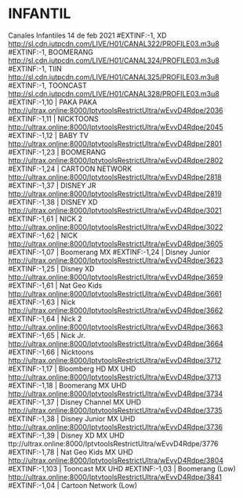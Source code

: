 # INFANTIL
Canales Infantiles 14 de feb 2021
#EXTINF:-1, XD
http://sl.cdn.iutpcdn.com/LIVE/H01/CANAL322/PROFILE03.m3u8
#EXTINF:-1, BOOMERANG
http://sl.cdn.iutpcdn.com/LIVE/H01/CANAL324/PROFILE03.m3u8
#EXTINF:-1, TIIN
http://sl.cdn.iutpcdn.com/LIVE/H01/CANAL325/PROFILE03.m3u8
#EXTINF:-1, TOONCAST
http://sl.cdn.iutpcdn.com/LIVE/H01/CANAL328/PROFILE03.m3u8
#EXTINF:-1,10 | PAKA PAKA
http://ultrax.online:8000/IptvtoolsRestrictUltra/wEvvD4Rdpe/2036
#EXTINF:-1,11 | NICKTOONS
http://ultrax.online:8000/IptvtoolsRestrictUltra/wEvvD4Rdpe/2045
#EXTINF:-1,12 | BABY TV
http://ultrax.online:8000/IptvtoolsRestrictUltra/wEvvD4Rdpe/2801
#EXTINF:-1,23 | BOOMERANG
http://ultrax.online:8000/IptvtoolsRestrictUltra/wEvvD4Rdpe/2802
#EXTINF:-1,24 | CARTOON NETWORK
http://ultrax.online:8000/IptvtoolsRestrictUltra/wEvvD4Rdpe/2818
#EXTINF:-1,37 | DISNEY JR 
http://ultrax.online:8000/IptvtoolsRestrictUltra/wEvvD4Rdpe/2819
#EXTINF:-1,38 | DISNEY XD
http://ultrax.online:8000/IptvtoolsRestrictUltra/wEvvD4Rdpe/3021
#EXTINF:-1,61 | NICK 2
http://ultrax.online:8000/IptvtoolsRestrictUltra/wEvvD4Rdpe/3022
#EXTINF:-1,62 | NICK 
http://ultrax.online:8000/IptvtoolsRestrictUltra/wEvvD4Rdpe/3605
#EXTINF:-1,07 | Boomerang MX
#EXTINF:-1,24 | Disney Junior
http://ultrax.online:8000/IptvtoolsRestrictUltra/wEvvD4Rdpe/3623
#EXTINF:-1,25 | Disney XD
http://ultrax.online:8000/IptvtoolsRestrictUltra/wEvvD4Rdpe/3659
#EXTINF:-1,61 | Nat Geo Kids
http://ultrax.online:8000/IptvtoolsRestrictUltra/wEvvD4Rdpe/3661
#EXTINF:-1,63 | Nick
http://ultrax.online:8000/IptvtoolsRestrictUltra/wEvvD4Rdpe/3662
#EXTINF:-1,64 | Nick 2
http://ultrax.online:8000/IptvtoolsRestrictUltra/wEvvD4Rdpe/3663
#EXTINF:-1,65 | Nick Jr.
http://ultrax.online:8000/IptvtoolsRestrictUltra/wEvvD4Rdpe/3664
#EXTINF:-1,66 | Nicktoons
http://ultrax.online:8000/IptvtoolsRestrictUltra/wEvvD4Rdpe/3712
#EXTINF:-1,17 | Bloomberg HD MX UHD
http://ultrax.online:8000/IptvtoolsRestrictUltra/wEvvD4Rdpe/3713
#EXTINF:-1,18 | Boomerang MX UHD
http://ultrax.online:8000/IptvtoolsRestrictUltra/wEvvD4Rdpe/3734
#EXTINF:-1,37 | Disney Channel MX UHD
http://ultrax.online:8000/IptvtoolsRestrictUltra/wEvvD4Rdpe/3735
#EXTINF:-1,38 | Disney Junior MX UHD
http://ultrax.online:8000/IptvtoolsRestrictUltra/wEvvD4Rdpe/3736
#EXTINF:-1,39 | Disney XD MX UHD
ttp://ultrax.online:8000/IptvtoolsRestrictUltra/wEvvD4Rdpe/3776
#EXTINF:-1,78 | Nat Geo Kids MX UHD
http://ultrax.online:8000/IptvtoolsRestrictUltra/wEvvD4Rdpe/3804
#EXTINF:-1,103 | Tooncast MX UHD
#EXTINF:-1,03 | Boomerang (Low)
http://ultrax.online:8000/IptvtoolsRestrictUltra/wEvvD4Rdpe/3841
#EXTINF:-1,04 | Cartoon Network (Low)
